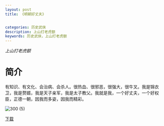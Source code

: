 ```yaml
---
layout: post
title: 《明朝好丈夫》


categories: 历史武侠
description: 上山打老虎额
keywords: 历史武侠，上山打老虎额
---
```


*上山打老虎额*

# 简介

有知识、有文化、会治病、会杀人。很热血、很邪恶，很强大，很牛叉。我是锦衣卫，我是赘婿，我是天子亲军，我是太子教父。我就是我，一个好丈夫，一个好权臣，正德一朝，因我而多姿，因我而精彩。

![300 (5)](http://tva4.sinaimg.cn/large/008dGP0Fgy1gu0gzpdfumj304605kmx9.jpg)

[下载](https://link.jscdn.cn/1drv/aHR0cHM6Ly8xZHJ2Lm1zL3QvcyFBaGU2R2dNWmVFb2poUk1hSV9HZXZ2ckxzRUJWP2U9dldiSk9k.txt)
